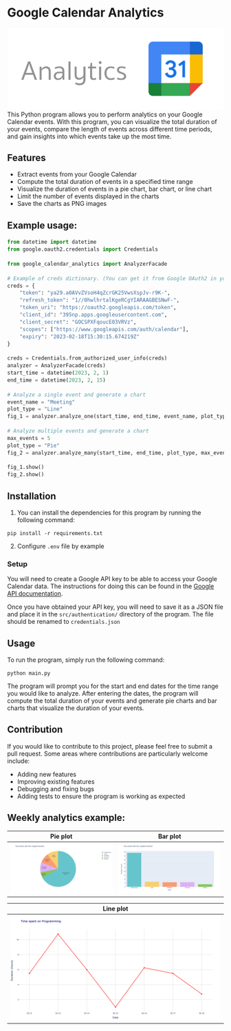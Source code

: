 # Google Calendar Analytics

![img](https://github.com/Berupor/Calendar-Analytics/blob/master/examples/Logo.png?raw=true)
This Python program allows you to perform analytics on your Google Calendar events. With this program, you can visualize
the total duration of your events, compare the length of events across different time periods, and gain insights into
which events take up the most time.

## Features

- Extract events from your Google Calendar
- Compute the total duration of events in a specified time range
- Visualize the duration of events in a pie chart, bar chart, or line chart
- Limit the number of events displayed in the charts
- Save the charts as PNG images

## Example usage:

```python
from datetime import datetime
from google.oauth2.credentials import Credentials

from google_calendar_analytics import AnalyzerFacade

# Example of creds dictionary. (You can get it from Google OAuth2 in you web app)
creds = {
    "token": "ya29.a0AVvZVsoH4qZcrGK25VwsXspJv-r9K-",
    "refresh_token": "1//0hwlhrtalKgeRCgYIARAAGBESNwF-",
    "token_uri": "https://oauth2.googleapis.com/token",
    "client_id": "395np.apps.googleusercontent.com",
    "client_secret": "GOCSPXFqoucE03VRVz",
    "scopes": ["https://www.googleapis.com/auth/calendar"],
    "expiry": "2023-02-18T15:30:15.674219Z"
}

creds = Credentials.from_authorized_user_info(creds)
analyzer = AnalyzerFacade(creds)
start_time = datetime(2023, 2, 1)
end_time = datetime(2023, 2, 15)

# Analyze a single event and generate a chart
event_name = "Meeting"
plot_type = "Line"
fig_1 = analyzer.analyze_one(start_time, end_time, event_name, plot_type)

# Analyze multiple events and generate a chart
max_events = 5
plot_type = "Pie"
fig_2 = analyzer.analyze_many(start_time, end_time, plot_type, max_events)

fig_1.show()
fig_2.show()
```

## Installation

1. You can install the dependencies for this program by running the following command:

```console
pip install -r requirements.txt
```

2. Configure `.env` file by example

### Setup

You will need to create a Google API key to be able to access your Google Calendar data. The instructions for doing this
can be found in the [Google API documentation](https://developers.google.com/calendar/api/guides/quickstart/python).

Once you have obtained your API key, you will need to save it as a JSON file and place it in the `src/authentication/`
directory of the program. The file should be renamed to `credentials.json`

## Usage

To run the program, simply run the following command:

```console
python main.py
```

The program will prompt you for the start and end dates for the time range you would like to analyze. After entering the
dates, the program will compute the total duration of your events and generate pie charts and bar charts that visualize
the duration of your events.

## Contribution

If you would like to contribute to this project, please feel free to submit a pull request. Some areas where
contributions are particularly welcome include:

- Adding new features
- Improving existing features
- Debugging and fixing bugs
- Adding tests to ensure the program is working as expected

## Weekly analytics example:

|              Pie plot               |              Bar plot               |
|:-----------------------------------:|:-----------------------------------:|
| ![img](examples/plot_Pie_ploty.png) | ![img](examples/plot_Bar_ploty.png) |

|              Line plot               |                        
|:------------------------------------:|
| ![img](examples/plot_Line_ploty.png) | 
 
